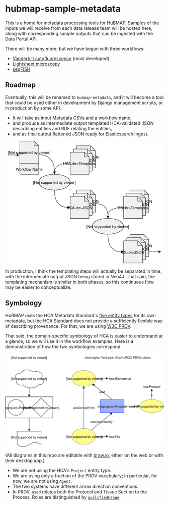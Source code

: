 # hubmap-sample-metadata

This is a home for metadata processing tools for HuBMAP.
Samples of the inputs we will receive from each data release team will be hosted here,
along with corresponding sample outputs that can be ingested with the Data Portal API.

There will be many more, but we have begun with three workflows:
- [Vanderbilt autofluorescence](workflows/vanderbilt-af) (most developed)
- [Lightsheet microscopy](workflows/lightsheet)
- [seqFISH](workflows/seqfish)

## Roadmap

Eventually, this will be renamed to `hubmap-metadata`, and it will become a tool that could be used
either in development by Django management scripts, or in production by some API.
- It will take as input Metadata CSVs and a workflow name,
- and produce as intermediate output templated HCA-validated JSON describing entities and RDF relating the entities,
- and as final output flattened JSON ready for Elasticsearch ingest.

![Raw CSV to HCA JSON to ES JSON](diagrams/data-flow.svg?sanitize=true)

In production, I think the templating steps will actually be separated in time,
with the intermediate output JSON being stored in Neo4J.
That said, the templating mechanism is similar in both phases, so this continuous flow may be easier to conceptualize.

## Symbology

HuBMAP uses the HCA Metadata Standard's [five entity types](https://github.com/HumanCellAtlas/metadata-schema/blob/dc60b25010d0b82796b0cb256a120317343040d5/docs/structure.md#metadata-entity-model) for its own metadata,
but the HCA Standard does not provide a sufficiently flexible way of describing provenance.
For that, we are using [W3C PROV](https://www.w3.org/TR/2013/NOTE-prov-primer-20130430/#intuitive-overview-of-prov).

That said, the domain-specific symbology of HCA is easier to understand at a glance,
so we will use it in the workflow examples.
Here is a demonstration of how the two symbologies correspond:

![Compare HCA to PROV](diagrams/hca-prov.svg?sanitize=true)

(All diagrams in this repo are editable with [draw.io](https://www.draw.io/), either on the web or with their desktop app.)

- We are not using the HCA's `Project` entity type.
- We are using only a fraction of the PROV vocabulary; In particular, for now, we are not using `Agent`.
- The two systems have different arrow direction conventions.
- In PROV, `used` relates both the Protocol and Tissue Section to the Process. Roles are distinguished by [`qualifiedUsage`](https://www.w3.org/TR/prov-o/#qualifiedUsage).
